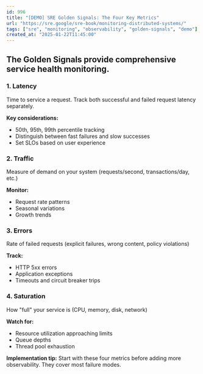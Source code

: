 ```yaml
---
id: 996
title: "[DEMO] SRE Golden Signals: The Four Key Metrics"
url: "https://sre.google/sre-book/monitoring-distributed-systems/"
tags: ["sre", "monitoring", "observability", "golden-signals", "demo"]
created_at: "2025-01-22T11:45:00"
---
```


## The Golden Signals provide comprehensive service health monitoring.

### 1. Latency
Time to service a request. Track both successful and failed request latency separately.

**Key considerations:**
- 50th, 95th, 99th percentile tracking
- Distinguish between fast failures and slow successes
- Set SLOs based on user experience

### 2. Traffic
Measure of demand on your system (requests/second, transactions/day, etc.)

**Monitor:**
- Request rate patterns
- Seasonal variations
- Growth trends

### 3. Errors
Rate of failed requests (explicit failures, wrong content, policy violations)

**Track:**
- HTTP 5xx errors
- Application exceptions
- Timeouts and circuit breaker trips

### 4. Saturation
How "full" your service is (CPU, memory, disk, network)

**Watch for:**
- Resource utilization approaching limits
- Queue depths
- Thread pool exhaustion

**Implementation tip:** Start with these four metrics before adding more observability. They cover most failure modes.
